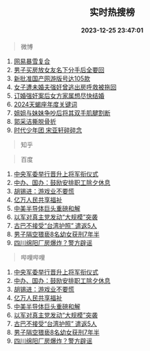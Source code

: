 <div align="center"><h2>实时热搜榜</h2><h4>2023-12-25 23:47:01</h4></div>

> 微博  

1. [网易暴雪复合](https://s.weibo.com/weibo?q=%23%E7%BD%91%E6%98%93%E6%9A%B4%E9%9B%AA%E5%A4%8D%E5%90%88%23&t=31&band_rank=1&Refer=top)<br />
2. [男子买房放女友名下分手后全要回](https://s.weibo.com/weibo?q=%23%E7%94%B7%E5%AD%90%E4%B9%B0%E6%88%BF%E6%94%BE%E5%A5%B3%E5%8F%8B%E5%90%8D%E4%B8%8B%E5%88%86%E6%89%8B%E5%90%8E%E5%85%A8%E8%A6%81%E5%9B%9E%23&t=31&band_rank=2&Refer=top)<br />
3. [新批准国产网游版号达105款](https://s.weibo.com/weibo?q=%23%E6%96%B0%E6%89%B9%E5%87%86%E5%9B%BD%E4%BA%A7%E7%BD%91%E6%B8%B8%E7%89%88%E5%8F%B7%E8%BE%BE105%E6%AC%BE%23&t=31&band_rank=3&Refer=top)<br />
4. [女子遭未婚夫强奸曾逃出房呼救被拖回](https://s.weibo.com/weibo?q=%23%E5%A5%B3%E5%AD%90%E9%81%AD%E6%9C%AA%E5%A9%9A%E5%A4%AB%E5%BC%BA%E5%A5%B8%E6%9B%BE%E9%80%83%E5%87%BA%E6%88%BF%E5%91%BC%E6%95%91%E8%A2%AB%E6%8B%96%E5%9B%9E%23&t=31&band_rank=4&Refer=top)<br />
5. [订婚强奸案后女方家属想尽快结婚](https://s.weibo.com/weibo?q=%23%E8%AE%A2%E5%A9%9A%E5%BC%BA%E5%A5%B8%E6%A1%88%E5%90%8E%E5%A5%B3%E6%96%B9%E5%AE%B6%E5%B1%9E%E6%83%B3%E5%B0%BD%E5%BF%AB%E7%BB%93%E5%A9%9A%23&t=31&band_rank=5&Refer=top)<br />
6. [2024天蝎座年度关键词](https://s.weibo.com/weibo?q=2024%E5%A4%A9%E8%9D%8E%E5%BA%A7%E5%B9%B4%E5%BA%A6%E5%85%B3%E9%94%AE%E8%AF%8D&t=31&band_rank=6&Refer=top)<br />
7. [姐姐与妹妹争吵后将其双手肌腱割断](https://s.weibo.com/weibo?q=%23%E5%A7%90%E5%A7%90%E4%B8%8E%E5%A6%B9%E5%A6%B9%E4%BA%89%E5%90%B5%E5%90%8E%E5%B0%86%E5%85%B6%E5%8F%8C%E6%89%8B%E8%82%8C%E8%85%B1%E5%89%B2%E6%96%AD%23&t=31&band_rank=7&Refer=top)<br />
8. [郭采洁撕脱骨折](https://s.weibo.com/weibo?q=%23%E9%83%AD%E9%87%87%E6%B4%81%E6%92%95%E8%84%B1%E9%AA%A8%E6%8A%98%23&t=31&band_rank=8&Refer=top)<br />
9. [时代少年团 宋亚轩碎碎念](https://s.weibo.com/weibo?q=%E6%97%B6%E4%BB%A3%E5%B0%91%E5%B9%B4%E5%9B%A2%20%E5%AE%8B%E4%BA%9A%E8%BD%A9%E7%A2%8E%E7%A2%8E%E5%BF%B5&t=31&band_rank=9&Refer=top)<br />

> 知乎  


> 百度  

1. [中央军委举行晋升上将军衔仪式](https://www.baidu.com/s?wd=%E4%B8%AD%E5%A4%AE%E5%86%9B%E5%A7%94%E4%B8%BE%E8%A1%8C%E6%99%8B%E5%8D%87%E4%B8%8A%E5%B0%86%E5%86%9B%E8%A1%94%E4%BB%AA%E5%BC%8F&sa=fyb_news&rsv_dl=fyb_news)<br />
2. [中办、国办：鼓励安排职工除夕休息](https://www.baidu.com/s?wd=%E4%B8%AD%E5%8A%9E%E3%80%81%E5%9B%BD%E5%8A%9E%EF%BC%9A%E9%BC%93%E5%8A%B1%E5%AE%89%E6%8E%92%E8%81%8C%E5%B7%A5%E9%99%A4%E5%A4%95%E4%BC%91%E6%81%AF&sa=fyb_news&rsv_dl=fyb_news)<br />
3. [胡锡进：游戏业不要慌](https://www.baidu.com/s?wd=%E8%83%A1%E9%94%A1%E8%BF%9B%EF%BC%9A%E6%B8%B8%E6%88%8F%E4%B8%9A%E4%B8%8D%E8%A6%81%E6%85%8C&sa=fyb_news&rsv_dl=fyb_news)<br />
4. [亿万人民共享福祉](https://www.baidu.com/s?wd=%E4%BA%BF%E4%B8%87%E4%BA%BA%E6%B0%91%E5%85%B1%E4%BA%AB%E7%A6%8F%E7%A5%89&sa=fyb_news&rsv_dl=fyb_news)<br />
5. [中美半导体巨头重磅和解](https://www.baidu.com/s?wd=%E4%B8%AD%E7%BE%8E%E5%8D%8A%E5%AF%BC%E4%BD%93%E5%B7%A8%E5%A4%B4%E9%87%8D%E7%A3%85%E5%92%8C%E8%A7%A3&sa=fyb_news&rsv_dl=fyb_news)<br />
6. [以军对真主党发动“大规模”突袭](https://www.baidu.com/s?wd=%E4%BB%A5%E5%86%9B%E5%AF%B9%E7%9C%9F%E4%B8%BB%E5%85%9A%E5%8F%91%E5%8A%A8%E2%80%9C%E5%A4%A7%E8%A7%84%E6%A8%A1%E2%80%9D%E7%AA%81%E8%A2%AD&sa=fyb_news&rsv_dl=fyb_news)<br />
7. [古巴不接受“台湾护照” 遣返5人](https://www.baidu.com/s?wd=%E5%8F%A4%E5%B7%B4%E4%B8%8D%E6%8E%A5%E5%8F%97%E2%80%9C%E5%8F%B0%E6%B9%BE%E6%8A%A4%E7%85%A7%E2%80%9D+%E9%81%A3%E8%BF%945%E4%BA%BA&sa=fyb_news&rsv_dl=fyb_news)<br />
8. [男子隔空猥亵8名幼女获刑7年半](https://www.baidu.com/s?wd=%E7%94%B7%E5%AD%90%E9%9A%94%E7%A9%BA%E7%8C%A5%E4%BA%B58%E5%90%8D%E5%B9%BC%E5%A5%B3%E8%8E%B7%E5%88%917%E5%B9%B4%E5%8D%8A&sa=fyb_news&rsv_dl=fyb_news)<br />
9. [四川绵阳厂房爆炸？警方辟谣](https://www.baidu.com/s?wd=%E5%9B%9B%E5%B7%9D%E7%BB%B5%E9%98%B3%E5%8E%82%E6%88%BF%E7%88%86%E7%82%B8%EF%BC%9F%E8%AD%A6%E6%96%B9%E8%BE%9F%E8%B0%A3&sa=fyb_news&rsv_dl=fyb_news)<br />

> 哔哩哔哩  

1. [中央军委举行晋升上将军衔仪式](https://www.baidu.com/s?wd=%E4%B8%AD%E5%A4%AE%E5%86%9B%E5%A7%94%E4%B8%BE%E8%A1%8C%E6%99%8B%E5%8D%87%E4%B8%8A%E5%B0%86%E5%86%9B%E8%A1%94%E4%BB%AA%E5%BC%8F&sa=fyb_news&rsv_dl=fyb_news)<br />
2. [中办、国办：鼓励安排职工除夕休息](https://www.baidu.com/s?wd=%E4%B8%AD%E5%8A%9E%E3%80%81%E5%9B%BD%E5%8A%9E%EF%BC%9A%E9%BC%93%E5%8A%B1%E5%AE%89%E6%8E%92%E8%81%8C%E5%B7%A5%E9%99%A4%E5%A4%95%E4%BC%91%E6%81%AF&sa=fyb_news&rsv_dl=fyb_news)<br />
3. [胡锡进：游戏业不要慌](https://www.baidu.com/s?wd=%E8%83%A1%E9%94%A1%E8%BF%9B%EF%BC%9A%E6%B8%B8%E6%88%8F%E4%B8%9A%E4%B8%8D%E8%A6%81%E6%85%8C&sa=fyb_news&rsv_dl=fyb_news)<br />
4. [亿万人民共享福祉](https://www.baidu.com/s?wd=%E4%BA%BF%E4%B8%87%E4%BA%BA%E6%B0%91%E5%85%B1%E4%BA%AB%E7%A6%8F%E7%A5%89&sa=fyb_news&rsv_dl=fyb_news)<br />
5. [中美半导体巨头重磅和解](https://www.baidu.com/s?wd=%E4%B8%AD%E7%BE%8E%E5%8D%8A%E5%AF%BC%E4%BD%93%E5%B7%A8%E5%A4%B4%E9%87%8D%E7%A3%85%E5%92%8C%E8%A7%A3&sa=fyb_news&rsv_dl=fyb_news)<br />
6. [以军对真主党发动“大规模”突袭](https://www.baidu.com/s?wd=%E4%BB%A5%E5%86%9B%E5%AF%B9%E7%9C%9F%E4%B8%BB%E5%85%9A%E5%8F%91%E5%8A%A8%E2%80%9C%E5%A4%A7%E8%A7%84%E6%A8%A1%E2%80%9D%E7%AA%81%E8%A2%AD&sa=fyb_news&rsv_dl=fyb_news)<br />
7. [古巴不接受“台湾护照” 遣返5人](https://www.baidu.com/s?wd=%E5%8F%A4%E5%B7%B4%E4%B8%8D%E6%8E%A5%E5%8F%97%E2%80%9C%E5%8F%B0%E6%B9%BE%E6%8A%A4%E7%85%A7%E2%80%9D+%E9%81%A3%E8%BF%945%E4%BA%BA&sa=fyb_news&rsv_dl=fyb_news)<br />
8. [男子隔空猥亵8名幼女获刑7年半](https://www.baidu.com/s?wd=%E7%94%B7%E5%AD%90%E9%9A%94%E7%A9%BA%E7%8C%A5%E4%BA%B58%E5%90%8D%E5%B9%BC%E5%A5%B3%E8%8E%B7%E5%88%917%E5%B9%B4%E5%8D%8A&sa=fyb_news&rsv_dl=fyb_news)<br />
9. [四川绵阳厂房爆炸？警方辟谣](https://www.baidu.com/s?wd=%E5%9B%9B%E5%B7%9D%E7%BB%B5%E9%98%B3%E5%8E%82%E6%88%BF%E7%88%86%E7%82%B8%EF%BC%9F%E8%AD%A6%E6%96%B9%E8%BE%9F%E8%B0%A3&sa=fyb_news&rsv_dl=fyb_news)<br />
